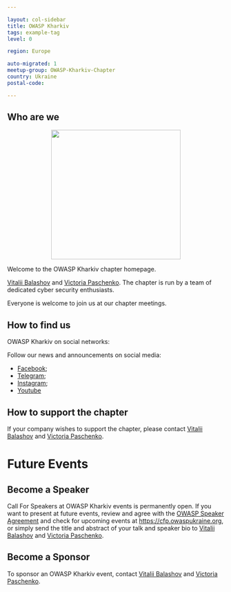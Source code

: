 ```yaml
---

layout: col-sidebar
title: OWASP Kharkiv
tags: example-tag
level: 0

region: Europe

auto-migrated: 1
meetup-group: OWASP-Kharkiv-Chapter
country: Ukraine
postal-code: 

---
```



<!-- Standard Chapter Page Template
This is an example of a Project or Chapter page.
Please change these items to indicate the actual information you wish to present. In addition to this information, the 'front-matter' above the text should be modified to reflect your actual information.  An explanation of each of the front-matter items is below:

{front matter for this file}

```
- layout: This is the layout used by project and chapter pages.  You should leave this value as col-sidebar
- title: This is the title of your project or chapter page, usually the name.  For example, OWASP Zed Attack Proxy or OWASP Baltimore
- tags: This is a space-delimited list of tags you associate with your project or chapter.  If you are using tabs, at least one of these tags should be unique in order to be used in the tabs files (an example tab is included in this repo) 
- region: This is the region you are in according to our data
```

{copy for this file (index.md)}
Replace the text above the commented area with your information in the format below:
```
-->
## Who are we

<!-- ![OWASP Kharkiv](assets/images/owaspkharkiv.jpg#center)
<style>
img[src*='#center'] { 
    display: block;
    margin: auto;
}
</style> -->

<p align="center">
  <img width="300" height="300" src="assets/images/owaspkharkiv.jpg#center">
</p>


Welcome to the OWASP Kharkiv chapter homepage.

[Vitalii Balashov](mailto:vitalii.balashov@owasp.org) and [Victoria Paschenko](mailto:victoria.paschenko@owasp.org).
The chapter is run by a team of dedicated cyber security enthusiasts.

Everyone is welcome to join us at our chapter meetings.

## How to find us

OWASP Kharkiv on social networks:

Follow our news and announcements on social
media:
- [Facebook](https://www.facebook.com/owasp.kh/);
- [Telegram](https://t.me/owasp_kharkiv);
- [Instagram](https://www.instagram.com/owasp_kharkiv/);
- [Youtube](https://www.youtube.com/channel/UCHK1l4e9lc7xjZ8lAaKhkrg)

## How to support the chapter

If your company wishes to support the chapter, please contact [Vitalii Balashov](mailto:vitalii.balashov@owasp.org) and [Victoria Paschenko](mailto:victoria.paschenko@owasp.org).

# Future Events

## Become a Speaker

Call For Speakers at OWASP Kharkiv events is permanently open. If you want
to present at future events, review and agree with the [OWASP Speaker
Agreement](Speaker_Agreement "wikilink") and check for upcoming events
at <https://cfp.owaspukraine.org>, or simply send the title and abstract
of your talk and speaker bio to [Vitalii Balashov](mailto:vitalii.balashov@owasp.org) and [Victoria Paschenko](mailto:victoria.paschenko@owasp.org).

## Become a Sponsor

To sponsor an OWASP Kharkiv event, contact [Vitalii Balashov](mailto:vitalii.balashov@owasp.org) and [Victoria Paschenko](mailto:victoria.paschenko@owasp.org).

